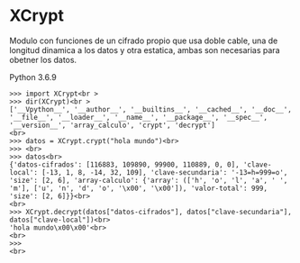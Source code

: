 # XCrypt
Modulo con funciones de un cifrado propio que  usa doble cable, una de longitud dinamica a los datos y otra estatica, ambas son necesarias para obetner los datos.
<br>

Python 3.6.9 <br>
```
>>> import XCrypt<br >
>>> dir(XCrypt)<br >
['__Vpython__', '__author__', '__builtins__', '__cached__', '__doc__', '__file__', '__loader__', '__name__', '__package__', '__spec__', '__version__', 'array_calculo', 'crypt', 'decrypt']
<br>
>>> datos = XCrypt.crypt("hola mundo")<br>
>>> <br>
>>> datos<br>
{'datos-cifrados': [116883, 109890, 99900, 110889, 0, 0], 'clave-local': [-13, 1, 8, -14, 32, 109], 'clave-secundaria': '-13=h=999=o', 'size': [2, 6], 'array-calculo': {'array': (['h', 'o', 'l', 'a', ' ', 'm'], ['u', 'n', 'd', 'o', '\x00', '\x00']), 'valor-total': 999, 'size': [2, 6]}}<br>
<br>
>>> XCrypt.decrypt(datos["datos-cifrados"], datos["clave-secundaria"], datos["clave-local"])<br>
'hola mundo\x00\x00'<br>
<br>
>>> 
<br>
```
